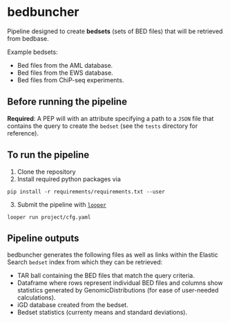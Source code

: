 # bedbuncher
Pipeline designed to create **bedsets** (sets of BED files) that will be retrieved from bedbase.

Example bedsets:
- Bed files from the AML database.
- Bed files from the EWS database.
- Bed files from ChiP-seq experiments.


## Before running the pipeline 
**Required**: A PEP will with an attribute specifying a path to a `JSON` file that contains the query to create the `bedset` (see the `tests` directory for reference).


## To run the pipeline 
1. Clone the repository
2. Install required python packages via 
```
pip install -r requirements/requirements.txt --user
```



3. Submit the pipeline with [`looper`](https://looper.readthedocs.io/en/latest/)

```
looper run project/cfg.yaml
```

## Pipeline outputs
bedbuncher generates the following files as well as links within the Elastic Search `bedset` index from which they can be retrieved:
- TAR ball containing the BED files that match the query criteria.
- Dataframe where rows represent individual BED files and columns show statistics generated by GenomicDistributions (for ease of user-needed calculations).
- iGD database created from the bedset.
- Bedset statistics (currenty means and standard deviations). 
